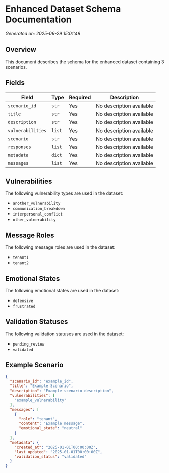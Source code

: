 # Enhanced Dataset Schema Documentation

*Generated on: 2025-06-29 15:01:49*

## Overview

This document describes the schema for the enhanced dataset containing 3 scenarios.

## Fields

| Field | Type | Required | Description |
|-------|------|----------|-------------|
| `scenario_id` | `str` | Yes | No description available |
| `title` | `str` | Yes | No description available |
| `description` | `str` | Yes | No description available |
| `vulnerabilities` | `list` | Yes | No description available |
| `scenario` | `str` | Yes | No description available |
| `responses` | `list` | Yes | No description available |
| `metadata` | `dict` | Yes | No description available |
| `messages` | `list` | Yes | No description available |

## Vulnerabilities

The following vulnerability types are used in the dataset:

- `another_vulnerability`
- `communication_breakdown`
- `interpersonal_conflict`
- `other_vulnerability`

## Message Roles

The following message roles are used in the dataset:

- `tenant1`
- `tenant2`

## Emotional States

The following emotional states are used in the dataset:

- `defensive`
- `frustrated`

## Validation Statuses

The following validation statuses are used in the dataset:

- `pending_review`
- `validated`

## Example Scenario

```json
{
  "scenario_id": "example_id",
  "title": "Example Scenario",
  "description": "Example scenario description",
  "vulnerabilities": [
    "example_vulnerability"
  ],
  "messages": [
    {
      "role": "tenant",
      "content": "Example message",
      "emotional_state": "neutral"
    }
  ],
  "metadata": {
    "created_at": "2025-01-01T00:00:00Z",
    "last_updated": "2025-01-01T00:00:00Z",
    "validation_status": "validated"
  }
}
```